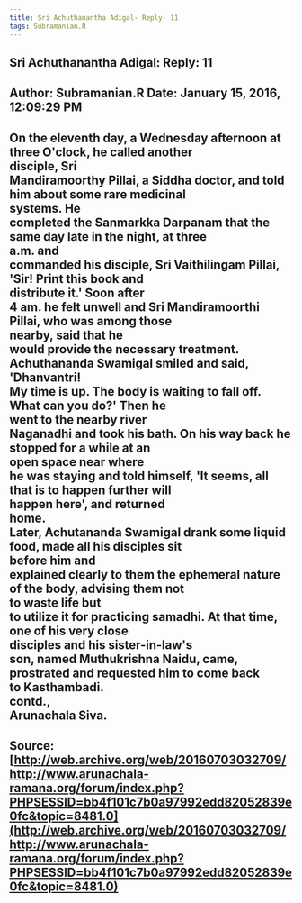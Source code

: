 ```yaml
--- 
title: Sri Achuthanantha Adigal- Reply- 11   
tags: Subramanian.R  
---  
```

##  Sri Achuthanantha Adigal: Reply: 11  
Author: Subramanian.R       Date: January 15, 2016, 12:09:29 PM  
---  
On the eleventh day, a Wednesday afternoon at three O'clock, he called another  
disciple, Sri   
Mandiramoorthy Pillai, a Siddha doctor, and told him about some rare medicinal  
systems. He   
completed the Sanmarkka Darpanam that the same day late in the night, at three  
a.m. and   
commanded his disciple, Sri Vaithilingam Pillai, 'Sir! Print this book and  
distribute it.' Soon after   
4 am. he felt unwell and Sri Mandiramoorthi Pillai, who was among those  
nearby, said that he   
would provide the necessary treatment. Achuthananda Swamigal smiled and said,  
'Dhanvantri!   
My time is up. The body is waiting to fall off. What can you do?' Then he  
went to the nearby river   
Naganadhi and took his bath. On his way back he stopped for a while at an  
open space near where   
he was staying and told himself, 'It seems, all that is to happen further will  
happen here', and returned   
home.   
Later, Achutananda Swamigal drank some liquid food, made all his disciples sit  
before him and   
explained clearly to them the ephemeral nature of the body, advising them not  
to waste life but   
to utilize it for practicing samadhi. At that time, one of his very close  
disciples and his sister-in-law's   
son, named Muthukrishna Naidu, came, prostrated and requested him to come back  
to Kasthambadi.   
contd.,   
Arunachala Siva.
 ---  
Source:[http://web.archive.org/web/20160703032709/http://www.arunachala-ramana.org/forum/index.php?PHPSESSID=bb4f101c7b0a97992edd82052839e0fc&topic=8481.0](http://web.archive.org/web/20160703032709/http://www.arunachala-ramana.org/forum/index.php?PHPSESSID=bb4f101c7b0a97992edd82052839e0fc&topic=8481.0)   
---  


